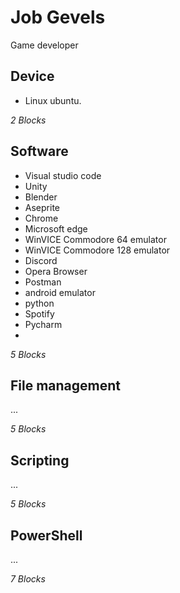 # Job Gevels
Game developer

## Device
* Linux ubuntu.

_2 Blocks_

## Software
* Visual studio code
* Unity
* Blender
* Aseprite
* Chrome
* Microsoft edge
* WinVICE Commodore 64 emulator
* WinVICE Commodore 128 emulator
* Discord
* Opera Browser
* Postman
* android emulator 
* python 
* Spotify 
* Pycharm
* 

_5 Blocks_

## File management
...

_5 Blocks_

## Scripting
...

_5 Blocks_

## PowerShell
...

_7 Blocks_